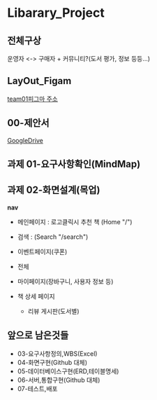 # Libarary_Project

## 전체구상

운영자 <-> 구매자 + 커뮤니티?(도서 평가, 정보 등등...)
## LayOut_Figam
[team01피그마 주소](https://www.figma.com/file/8AzVYah2NAvSDHoquxJ5NC/hello%5E_%5E?node-id=0%3A1)

## 00-제안서
[GoogleDrive](https://drive.google.com/drive/folders/11hELbQXO3Z5ktw52Vl8XsIdMeXaHS2mI)

## 과제 01-요구사항확인(MindMap)

## 과제 02-화면설계(목업)
**nav**  
- 메인페이지 : 로고클릭시 추천 책 (Home "/")
- 검색 : (Search "/search") 
- 이벤트페이지(쿠폰)
- 전체

- 마이페이지(장바구니, 사용자 정보 등)
- 책 상세 페이지
  - 리뷰 게시판(도서별)

## 앞으로 남은것들
 - 03-요구사항정의,WBS(Excel)
 - 04-화면구현(Github 대체)
 - 05-데이터베이스구현(ERD,테이블명세)
 - 06-서버,통합구현(Github 대체)
 - 07-테스트,배포